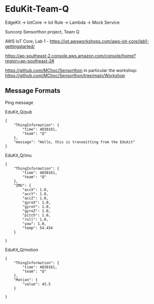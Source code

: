 # EduKit-Team-Q



EdgeKit -> IotCore -> Iot Rule -> Lambda -> Mock Service


Suncorp Sensorthon project, Team Q

AWS IoT Core, Lab 1 - https://iot.awsworkshops.com/aws-iot-core/lab1-gettingstarted/

https://ap-southeast-2.console.aws.amazon.com/console/home?region=ap-southeast-2#

https://github.com/MChoc/Sensorthon
in particular the workshop: https://github.com/MChoc/Sensorthon/tree/main/Workshop



## Message Formats

Ping message

EduKit_Q/pub

    {
        "ThingInformation": {
            "time": 4830161,
            "team": "Q"
        },
        "message": "Hello, this is transmitting from the Edukit"
    }


EduKit_Q/imu

    {
        "ThingInformation": {
            "time": 4830161,
            "team": "Q"
        },
        "IMU": {
            "accX": 1.0,
            "accY": 1.0,
            "accZ": 1.0,
            "gyroX": 1.0,
            "gyroY": 1.0,
            "gyroZ": 1.0,
            "pitch": 1.0,
            "roll": 1.0,
            "yaw": 1.0,
            "temp": 54.454
        }
    
    }

EduKit_Q/motion


    {
        "ThingInformation": {
            "time": 4830161,
            "team": "Q"
        },
        "Motion": {
            "value": 43.5
        }
        
    }
